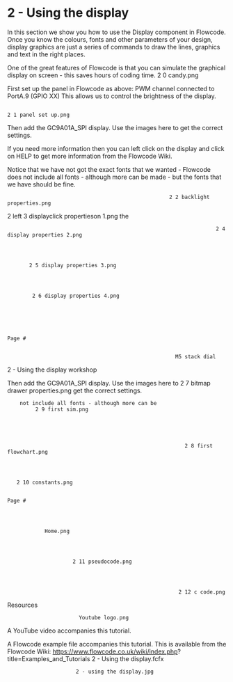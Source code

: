 # 2 - Using the display

In this section we show you how to use the Display
component in Flowcode. Once you know the colours, fonts and
other parameters of your design, display graphics are just a
series of commands to draw the lines, graphics and text in the
right places.

One of the great features of Flowcode is that you can simulate
the graphical display on screen - this saves hours of coding
time.                                             2 0 candy.png


First set up the panel in Flowcode as above:
PWM channel connected to PortA.9 (GPIO XX)
This allows us to control the brightness of the display.

                                                                                 2 1 panel set up.png




Then add the GC9A01A_SPI display. Use the images here to
get the correct settings.

If you need more information then you can left click on the
display and click on HELP to get more information from the
Flowcode Wiki.

Notice that we have not got the exact fonts that we wanted -
Flowcode does not include all fonts - although more can be
made - but the fonts that we have should be fine.


                                                        2 2 backlight properties.png





2 left
                                           3 displayclick
                                                     propertieson
                                                               1.png the




                                                                       2 4 display properties 2.png




           2 5 display properties 3.png




            2 6 display properties 4.png





                                                                                       Page #


                                                          M5 stack dial
2 - Using the display                                      workshop






Then add the GC9A01A_SPI display. Use    the images here to
                                    2 7 bitmap drawer properties.png
get the correct settings.

        not include all fonts - although more can be
             2 9 first sim.png





                                                             2 8 first flowchart.png




       2 10 constants.png

                                                                                      Page #




                Home.png




                         2 11 pseudocode.png




                                                           2 12 c code.png



Resources



                           Youtube logo.png




A YouTube video accompanies this tutorial.




A Flowcode example file accompanies this tutorial. This is
available from the Flowcode Wiki:
https://www.flowcode.co.uk/wiki/index.php?
title=Examples_and_Tutorials
2 - Using the display.fcfx


                          2 - using the display.jpg
